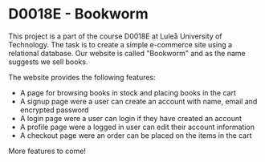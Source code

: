 # D0018E - Bookworm
This project is a part of the course D0018E at Luleå University of Technology. The task is to create a simple e-commerce site using a relational database. Our website is called "Bookworm" and as the name suggests we sell books.

The website provides the following features:
- A page for browsing books in stock and placing books in the cart
- A signup page were a user can create an account with name, email and encrypted password
- A login page were a user can login if they have created an account
- A profile page were a logged in user can edit their account information
- A checkout page were an order can be placed on the items in the cart

More features to come!
